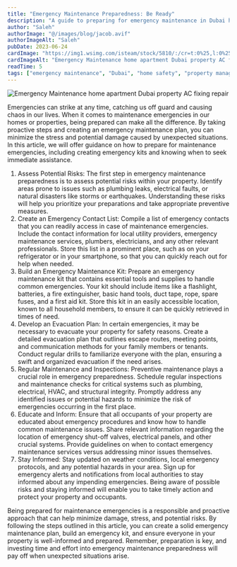 ```yaml
---
title: "Emergency Maintenance Preparedness: Be Ready"
description: "A guide to preparing for emergency maintenance in Dubai homes, including risk assessment, emergency kits, and contact lists."
author: "Saleh"
authorImage: "@/images/blog/jacob.avif"
authorImageAlt: "Saleh"
pubDate: 2023-06-24
cardImage: "https://img1.wsimg.com/isteam/stock/5810/:/cr=t:0%25,l:0%25,w:100%25,h:100%25/rs=w:1280"
cardImageAlt: "Emergency Maintenance home apartment Dubai property AC fixing repair"
readTime: 5
tags: ["emergency maintenance", "Dubai", "home safety", "property management", "preparedness"]
---
```


![Emergency Maintenance home apartment Dubai property AC fixing repair](https://img1.wsimg.com/isteam/stock/5810/:/cr=t:0%25,l:0%25,w:100%25,h:100%25/rs=w:1280 "Emergency Maintenance home apartment Dubai property AC fixing repair")

Emergencies can strike at any time, catching us off guard and causing chaos in our lives. When it comes to maintenance emergencies in our homes or properties, being prepared can make all the difference. By taking proactive steps and creating an emergency maintenance plan, you can minimize the stress and potential damage caused by unexpected situations. In this article, we will offer guidance on how to prepare for maintenance emergencies, including creating emergency kits and knowing when to seek immediate assistance.

1.  Assess Potential Risks: The first step in emergency maintenance preparedness is to assess potential risks within your property. Identify areas prone to issues such as plumbing leaks, electrical faults, or natural disasters like storms or earthquakes. Understanding these risks will help you prioritize your preparations and take appropriate preventive measures.
2.  Create an Emergency Contact List: Compile a list of emergency contacts that you can readily access in case of maintenance emergencies. Include the contact information for local utility providers, emergency maintenance services, plumbers, electricians, and any other relevant professionals. Store this list in a prominent place, such as on your refrigerator or in your smartphone, so that you can quickly reach out for help when needed.
3.  Build an Emergency Maintenance Kit: Prepare an emergency maintenance kit that contains essential tools and supplies to handle common emergencies. Your kit should include items like a flashlight, batteries, a fire extinguisher, basic hand tools, duct tape, rope, spare fuses, and a first aid kit. Store this kit in an easily accessible location, known to all household members, to ensure it can be quickly retrieved in times of need.
4.  Develop an Evacuation Plan: In certain emergencies, it may be necessary to evacuate your property for safety reasons. Create a detailed evacuation plan that outlines escape routes, meeting points, and communication methods for your family members or tenants. Conduct regular drills to familiarize everyone with the plan, ensuring a swift and organized evacuation if the need arises.
5.  Regular Maintenance and Inspections: Preventive maintenance plays a crucial role in emergency preparedness. Schedule regular inspections and maintenance checks for critical systems such as plumbing, electrical, HVAC, and structural integrity. Promptly address any identified issues or potential hazards to minimize the risk of emergencies occurring in the first place.
6.  Educate and Inform: Ensure that all occupants of your property are educated about emergency procedures and know how to handle common maintenance issues. Share relevant information regarding the location of emergency shut-off valves, electrical panels, and other crucial systems. Provide guidelines on when to contact emergency maintenance services versus addressing minor issues themselves.
7.  Stay Informed: Stay updated on weather conditions, local emergency protocols, and any potential hazards in your area. Sign up for emergency alerts and notifications from local authorities to stay informed about any impending emergencies. Being aware of possible risks and staying informed will enable you to take timely action and protect your property and occupants.

Being prepared for maintenance emergencies is a responsible and proactive approach that can help minimize damage, stress, and potential risks. By following the steps outlined in this article, you can create a solid emergency maintenance plan, build an emergency kit, and ensure everyone in your property is well-informed and prepared. Remember, preparation is key, and investing time and effort into emergency maintenance preparedness will pay off when unexpected situations arise.